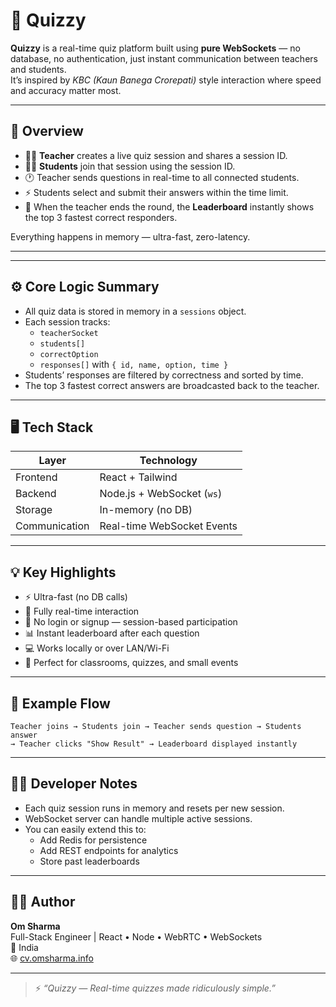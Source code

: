 # 🧠 Quizzy

**Quizzy** is a real-time quiz platform built using **pure WebSockets** — no database, no authentication, just instant communication between teachers and students.  
It’s inspired by *KBC (Kaun Banega Crorepati)* style interaction where speed and accuracy matter most.

---

## 🎯 Overview

- 👨‍🏫 **Teacher** creates a live quiz session and shares a session ID.
- 👩‍🎓 **Students** join that session using the session ID.
- 🕐 Teacher sends questions in real-time to all connected students.
- ⚡ Students select and submit their answers within the time limit.
- 🏁 When the teacher ends the round, the **Leaderboard** instantly shows the top 3 fastest correct responders.

Everything happens in memory — ultra-fast, zero-latency.

---

---

## ⚙️ Core Logic Summary

- All quiz data is stored in memory in a `sessions` object.
- Each session tracks:
  - `teacherSocket`
  - `students[]`
  - `correctOption`
  - `responses[]` with `{ id, name, option, time }`
- Students’ responses are filtered by correctness and sorted by time.
- The top 3 fastest correct answers are broadcasted back to the teacher.

---

## 🖥️ Tech Stack

| Layer | Technology |
|-------|-------------|
| Frontend | React + Tailwind |
| Backend | Node.js + WebSocket (`ws`) |
| Storage | In-memory (no DB) |
| Communication | Real-time WebSocket Events |

---

## 💡 Key Highlights

- ⚡ Ultra-fast (no DB calls)
- 💬 Fully real-time interaction
- 🔐 No login or signup — session-based participation
- 📊 Instant leaderboard after each question
- 💻 Works locally or over LAN/Wi-Fi
- 🧠 Perfect for classrooms, quizzes, and small events

---

## 🧠 Example Flow

```
Teacher joins → Students join → Teacher sends question → Students answer
→ Teacher clicks "Show Result" → Leaderboard displayed instantly
```

---

## 🧑‍💻 Developer Notes

- Each quiz session runs in memory and resets per new session.
- WebSocket server can handle multiple active sessions.
- You can easily extend this to:
  - Add Redis for persistence
  - Add REST endpoints for analytics
  - Store past leaderboards

---

## 👨‍🏫 Author

**Om Sharma**  
Full-Stack Engineer | React • Node • WebRTC • WebSockets  
📍 India  
🌐 [cv.omsharma.info](https://cv.omsharma.info)

---

> ⚡ *“Quizzy — Real-time quizzes made ridiculously simple.”*
